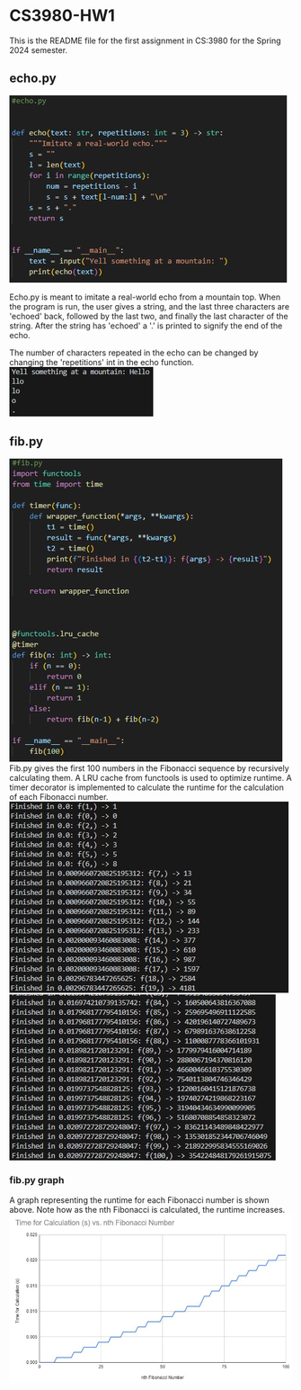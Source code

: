 # CS3980-HW1
This is the README file for the first assignment in CS:3980 for the Spring 2024 semester.

## echo.py
![Code for echo.py](pywebhw1_echoCode.JPG)

Echo.py is meant to imitate a real-world echo from a mountain top. When the program is run, the user gives a string, 
and the last three characters are 'echoed' back, followed by the last two, and finally the last character of the string.
After the string has 'echoed' a '.' is printed to signify the end of the echo.

The number of characters repeated in the echo can be changed by changing the 'repetitions' int in the echo function.
![Output for echo.py](pywebhw1_echoOut.JPG)

## fib.py
![Code for fib.py](pywebhw1_fibCode.JPG)
Fib.py gives the first 100 numbers in the Fibonacci sequence by recursively calculating them. 
A LRU cache from functools is used to optimize runtime. A timer decorator is implemented to calculate the runtime 
for the calculation of each Fibonacci number. 
![Output for fib.py](pywebhw1_fibOutp1.JPG)
![Output for fib.py](pywebhw1_fibOutp2.JPG)

### fib.py graph
A graph representing the runtime for each Fibonacci number is shown above. Note how as the nth Fibonacci is calculated, the runtime increases.
![Graph for fib.py](pywebhw1_fibPlot.JPG)